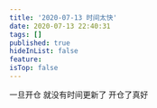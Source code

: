 ```yaml
---
title: '2020-07-13 时间太快'
date: 2020-07-13 22:40:31
tags: []
published: true
hideInList: false
feature: 
isTop: false
---
```

一旦开仓
就没有时间更新了
开仓了真好
<!-- more -->
